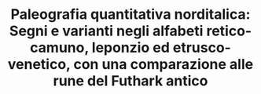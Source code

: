---
authors: ["Mäder, Michael"]
title: "Paleografia quantitativa norditalica: Segni e varianti negli alfabeti retico-camuno, leponzio ed etrusco-venetico, con una comparazione alle rune del Futhark antico"
no: "2023/1"
---
